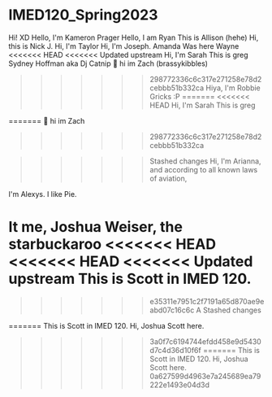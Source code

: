 # IMED120_Spring2023
Hi! XD
Hello, I'm Kameron Prager
Hello, I am Ryan
This is Allison (hehe)
Hi, this is Nick J.
Hi, I'm Taylor
Hi, I'm Joseph. 
Amanda Was here
Wayne
<<<<<<< HEAD
<<<<<<< Updated upstream
Hi, I'm Sarah
This is greg
Sydney Hoffman aka Dj Catnip
🤭 hi im Zach (brassykibbles)
>>>>>>> 298772336c6c317e271258e78d2cebbb51b332ca
Hiya, I'm Robbie Gricks :P
=======
<<<<<<< HEAD
Hi, I'm Sarah
This is greg

=======
🤭 hi im Zach
>>>>>>> 298772336c6c317e271258e78d2cebbb51b332ca

>>>>>>> Stashed changes
Hi, I'm Arianna, and according to all known laws
of aviation,

I'm Alexys. I like Pie.

It me, Joshua Weiser, the starbuckaroo
<<<<<<< HEAD
<<<<<<< HEAD
<<<<<<< Updated upstream
This is Scott in IMED 120.
=======
>>>>>>> e35311e7951c2f7191a65d870ae9eabd07c16c6c
A
>>>>>>> Stashed changes

=======
This is Scott in IMED 120.
Hi, Joshua Scott here.
>>>>>>> 3a0f7c6194744efdd458e9d5430d7c4d36d10f6f
=======
This is Scott in IMED 120.
Hi, Joshua Scott here.
>>>>>>> 0a627599d4963e7a245689ea79222e1493e04d3d
